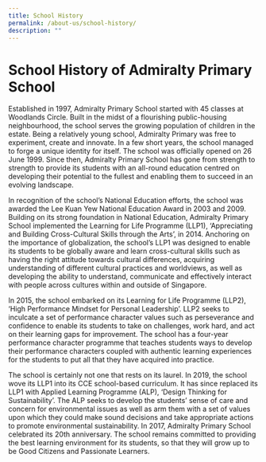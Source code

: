 ```yaml
---
title: School History
permalink: /about-us/school-history/
description: ""
---
```

# School History of Admiralty Primary School
Established in 1997, Admiralty Primary School started with 45 classes at Woodlands Circle. Built in the midst of a flourishing public-housing neighbourhood, the school serves the growing population of children in the estate. Being a relatively young school, Admiralty Primary was free to experiment, create and innovate. In a few short years, the school managed to forge a unique identity for itself. The school was officially opened on 26 June 1999. Since then, Admiralty Primary School has gone from strength to strength to provide its students with an all-round education centred on developing their potential to the fullest and enabling them to succeed in an evolving landscape.

In recognition of the school’s National Education efforts, the school was awarded the Lee Kuan Yew National Education Award in 2003 and 2009. Building on its strong foundation in National Education, Admiralty Primary School implemented the Learning for Life Programme (LLP1), ‘Appreciating and Building Cross-Cultural Skills through the Arts’, in 2014. Anchoring on the importance of globalization, the school’s LLP1 was designed to enable its students to be globally aware and learn cross-cultural skills such as having the right attitude towards cultural differences, acquiring understanding of different cultural practices and worldviews, as well as developing the ability to understand, communicate and effectively interact with people across cultures within and outside of Singapore.

In 2015, the school embarked on its Learning for Life Programme (LLP2), ‘High Performance Mindset for Personal Leadership’. LLP2 seeks to inculcate a set of performance character values such as perseverance and confidence to enable its students to take on challenges, work hard, and act on their learning gaps for improvement. The school has a four-year performance character programme that teaches students ways to develop their performance characters coupled with authentic learning experiences for the students to put all that they have acquired into practice.

The school is certainly not one that rests on its laurel. In 2019, the school wove its LLP1 into its CCE school-based curriculum. It has since replaced its LLP1 with Applied Learning Programme (ALP), ‘Design Thinking for Sustainability’. The ALP seeks to develop the students’ sense of care and concern for environmental issues as well as arm them with a set of values upon which they could make sound decisions and take appropriate actions to promote environmental sustainability.
In 2017, Admiralty Primary School celebrated its 20th anniversary. The school remains committed to providing the best learning environment for its students, so that they will grow up to be Good Citizens and Passionate Learners.